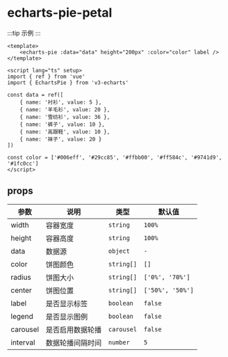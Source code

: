 <script lang="ts" setup>
import EchartsPiePetal from '@/echarts/pie/echarts-pie-petal.vue'
</script>

# echarts-pie-petal

:::tip 示例
<echarts-pie-petal />
:::

```vue
<template>
    <echarts-pie :data="data" height="200px" :color="color" label />
</template>

<script lang="ts" setup>
import { ref } from 'vue'
import { EchartsPie } from 'v3-echarts'

const data = ref([
    { name: '衬衫', value: 5 },
    { name: '羊毛衫', value: 20 },
    { name: '雪纺衫', value: 36 },
    { name: '裤子', value: 10 },
    { name: '高跟鞋', value: 10 },
    { name: '袜子', value: 20 }
])

const color = ['#006eff', '#29cc85', '#ffbb00', '#ff584c', '#9741d9', '#1fc0cc']
</script>
```

## props

| 参数     | 说明             | 类型       | 默认值           |
| -------- | ---------------- | ---------- | ---------------- |
| width    | 容器宽度         | `string`   | `100%`           |
| height   | 容器高度         | `string`   | `100%`           |
| data     | 数据源           | `object`   | `-`              |
| color    | 饼图颜色         | `string[]` | `[]`             |
| radius   | 饼图大小         | `string[]` | `['0%', '70%']`  |
| center   | 饼图位置         | `string[]` | `['50%', '50%']` |
| label    | 是否显示标签     | `boolean`  | `false`          |
| legend   | 是否显示图例     | `boolean`  | `false`          |
| carousel | 是否启用数据轮播 | `carousel` | `false`          |
| interval | 数据轮播间隔时间 | `number`   | `5`              |
